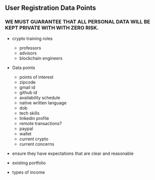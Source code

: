 ## User Registration Data Points

### WE MUST GUARANTEE THAT ALL PERSONAL DATA WILL BE KEPT PRIVATE WITH WITH ZERO RISK.

- crypto training roles
  - professors
  - advisors
  - blockchain engineers

- Data points
  - points of interest
  - zipcode
  - gmail id
  - github id
  - availability schedule
  - native written language
  - dob
  - tech skills
  - linkedin profile
  - remote transactions?
  - paypal
  - wallet
  - current crypto
  - current concerns

- ensure they have expectations that are clear and reasonable

- existing portfolio

- types of income
